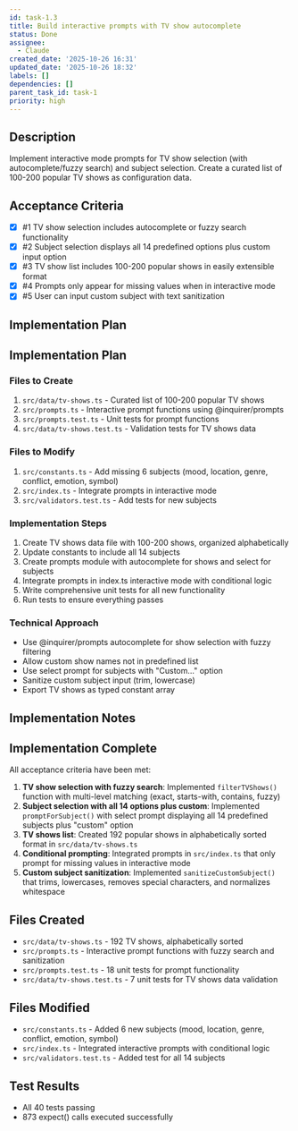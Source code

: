 ```yaml
---
id: task-1.3
title: Build interactive prompts with TV show autocomplete
status: Done
assignee:
  - Claude
created_date: '2025-10-26 16:31'
updated_date: '2025-10-26 18:32'
labels: []
dependencies: []
parent_task_id: task-1
priority: high
---
```


## Description

<!-- SECTION:DESCRIPTION:BEGIN -->
Implement interactive mode prompts for TV show selection (with autocomplete/fuzzy search) and subject selection. Create a curated list of 100-200 popular TV shows as configuration data.
<!-- SECTION:DESCRIPTION:END -->

## Acceptance Criteria
<!-- AC:BEGIN -->
- [x] #1 TV show selection includes autocomplete or fuzzy search functionality
- [x] #2 Subject selection displays all 14 predefined options plus custom input option
- [x] #3 TV show list includes 100-200 popular shows in easily extensible format
- [x] #4 Prompts only appear for missing values when in interactive mode
- [x] #5 User can input custom subject with text sanitization
<!-- AC:END -->

## Implementation Plan

<!-- SECTION:PLAN:BEGIN -->
## Implementation Plan

### Files to Create
1. `src/data/tv-shows.ts` - Curated list of 100-200 popular TV shows
2. `src/prompts.ts` - Interactive prompt functions using @inquirer/prompts
3. `src/prompts.test.ts` - Unit tests for prompt functions
4. `src/data/tv-shows.test.ts` - Validation tests for TV shows data

### Files to Modify
1. `src/constants.ts` - Add missing 6 subjects (mood, location, genre, conflict, emotion, symbol)
2. `src/index.ts` - Integrate prompts in interactive mode
3. `src/validators.test.ts` - Add tests for new subjects

### Implementation Steps
1. Create TV shows data file with 100-200 shows, organized alphabetically
2. Update constants to include all 14 subjects
3. Create prompts module with autocomplete for shows and select for subjects
4. Integrate prompts in index.ts interactive mode with conditional logic
5. Write comprehensive unit tests for all new functionality
6. Run tests to ensure everything passes

### Technical Approach
- Use @inquirer/prompts autocomplete for show selection with fuzzy filtering
- Allow custom show names not in predefined list
- Use select prompt for subjects with "Custom..." option
- Sanitize custom subject input (trim, lowercase)
- Export TV shows as typed constant array
<!-- SECTION:PLAN:END -->

## Implementation Notes

<!-- SECTION:NOTES:BEGIN -->
## Implementation Complete

All acceptance criteria have been met:

1. **TV show selection with fuzzy search**: Implemented `filterTVShows()` function with multi-level matching (exact, starts-with, contains, fuzzy)
2. **Subject selection with all 14 options plus custom**: Implemented `promptForSubject()` with select prompt displaying all 14 predefined subjects plus "custom" option
3. **TV shows list**: Created 192 popular shows in alphabetically sorted format in `src/data/tv-shows.ts`
4. **Conditional prompting**: Integrated prompts in `src/index.ts` that only prompt for missing values in interactive mode
5. **Custom subject sanitization**: Implemented `sanitizeCustomSubject()` that trims, lowercases, removes special characters, and normalizes whitespace

## Files Created
- `src/data/tv-shows.ts` - 192 TV shows, alphabetically sorted
- `src/prompts.ts` - Interactive prompt functions with fuzzy search and sanitization
- `src/prompts.test.ts` - 18 unit tests for prompt functionality
- `src/data/tv-shows.test.ts` - 7 unit tests for TV shows data validation

## Files Modified
- `src/constants.ts` - Added 6 new subjects (mood, location, genre, conflict, emotion, symbol)
- `src/index.ts` - Integrated interactive prompts with conditional logic
- `src/validators.test.ts` - Added test for all 14 subjects

## Test Results
- All 40 tests passing
- 873 expect() calls executed successfully
<!-- SECTION:NOTES:END -->
